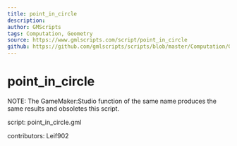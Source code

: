 ```yaml
---
title: point_in_circle
description: 
author: GMScripts
tags: Computation, Geometry
source: https://www.gmlscripts.com/script/point_in_circle
github: https://github.com/gmlscripts/scripts/blob/master/Computation/Geometry/point_in_circle.gml
---
```


point_in_circle
===============

NOTE: The GameMaker:Studio function of the same name produces the same results 
and obsoletes this script.

script: point_in_circle.gml

contributors: Leif902

